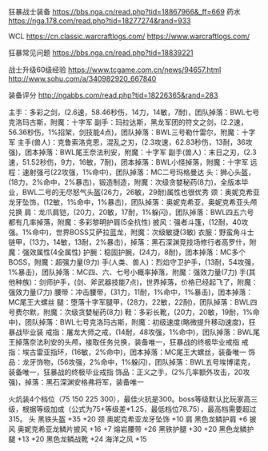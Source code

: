 狂暴战士装备
https://bbs.nga.cn/read.php?tid=18867966&_ff=669
药水
https://nga.178.com/read.php?tid=18277274&rand=933

WCL
https://cn.classic.warcraftlogs.com/
https://www.warcraftlogs.com/

狂暴常见问题
https://bbs.nga.cn/read.php?tid=18839221



战士升级60级经验
https://www.tcgame.com.cn/news/94657.html
http://www.sohu.com/a/340982920_667840



装备评分
http://ngabbs.com/read.php?tid=18226365&rand=283

主手：多彩之剑，(2.6速，58.46秒伤，14力，14敏，7耐)，团队掉落：BWL七号克洛玛古斯，附魔：十字军
副手：玛拉达斯，黑龙军团的符文之剑，(2.2速，56.36秒伤，1%招架，剑技能4点)，团队掉落：BWL三号勒什雷尔，附魔：十字军
主手(兽人)：克鲁索洛克恩，混乱之刃，(2.3攻速，62.83秒伤，13耐，36攻强)，团本掉落：BWL尾王奈法利安，附魔：十字军
副手(兽人)：末日之刃，(2.3速，51.52秒伤，9力，16敏，7耐)，团本掉落：BWL小怪掉落，附魔：十字军
远程：速射强弓(22攻强，1%命中)，团队掉落：MC二号玛格曼达
头：狮心头盔，(18力，2%命中，2%暴击)，锻造制造，附魔：次级贪婪秘药(8力)，全版本毕业，BWL二号的无尽怒气头盔(26力，26敏，29耐)属性也很优秀
颈：奥妮克希亚龙牙坠饰，(12敏，1%命中，1%暴击)，团队掉落：奥妮克希亚，奥妮克希亚头颅兑换
肩：龙爪肩铠，(20力，20敏，17耐，1%躲闪)，团队掉落：BWL四五六号都有几率掉落，附魔：多彩黎明护肩(5全抗性)
披风：强者斗篷，(12耐，40攻强。1%命中)，世界BOSS艾萨拉蓝龙，附魔：次级敏捷(3敏)
衣服：野蛮角斗士链甲，(13力，14敏，13耐，2%暴击)，掉落：黑石深渊竞技场修行者高罗什，附魔：强效属性(4全属性)
护腕：稳固护腕，(24力，8耐)，团本掉落：MC多个BOSS，附魔：超强力量(9力)
手(人类、兽人)：烈焰守卫护手，(13耐，54攻强，1%暴击)，团队掉落：MC四、六、七号小概率掉落，附魔：强效力量(7力)
手(其他种族)：剑师护手，(剑、斧武器技能7点)，世界掉落，价格已经起飞了，附魔：强效力量(7力)
腰带：冲击腰带，(31力，11耐，1%命中，1%暴击)，团本掉落：MC尾王大螺丝
腿：堕落十字军腿甲，(28力，22敏，22耐)，团队掉落：BWL四号费尔默，附魔：次级贪婪秘药(8力)
鞋：多彩长靴，(20力，20敏，19耐，1%命中)，团队掉落：BWL七号克洛玛古斯，附魔：初级速度(略微提升移动速度)，狂暴战毕业装
戒指：屠龙大师之戒，(14耐，48攻强，1%命中)，团队掉落：BWL尾王掉落奈法利安的头颅，接取任务兑换，装备唯一，狂暴战的终极毕业戒指
戒指：埃古雷亚指环，(16敏，2%命中)，团本掉落：MC尾王大螺丝，装备唯一
饰品：龙牙饰物，(56攻强，2%命中，1%躲闪)，团队掉落：BWL五号埃博诺克，装备唯一，狂暴战的终极毕业戒指
饰品：正义之手，(2%几率额外攻击，20攻强)，掉落：黑石深渊安格弗将军，装备唯一


火炕装4个档位（75 150 225 300），最佳火抗是300。boss等级默认比玩家高三级，根据等级加成（公式为75+等级差*1.25，最低档位78.75），最高档需要超过315。
头    黑铁头盔  +35 +20
颈    奥妮克希亚龙牙坠饰 +10
肩    黑色龙鳞护肩  +6
披风  奥妮克希亚龙鳞片披风 +16 +7
      熔岩腰带  +26
      黑铁护腿  +30 +20    黑色龙鳞护腿 +13 +20
      黑色龙鳞战靴  +24
      海洋之风  +15

